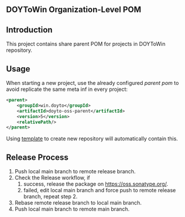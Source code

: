 DOYToWin Organization-Level POM
---

## Introduction
This project contains share parent POM for projects in DOYToWin repository.

## Usage
When starting a new project, use the already configured _parent pom_ to avoid replicate the same meta inf in every project:
```xml
<parent>
    <groupId>win.doyto</groupId>
    <artifactId>doyto-oss-parent</artifactId>
    <version>5</version>
    <relativePath/>
</parent>
```

Using [template](https://github.com/doytowin/doyto-query-template) to create new repository will automatically contain this.

## Release Process

1. Push local main branch to remote release branch.
2. Check the Release workflow, if
   1. success, release the package on https://oss.sonatype.org/.
   2. failed, edit local main branch and force push to remote release branch, repeat step 2.
3. Rebase remote release branch to local main branch.
4. Push local main branch to remote main branch.
